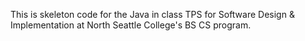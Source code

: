 This is skeleton code for the Java in class TPS for Software Design & Implementation at North Seattle College's BS CS program.
